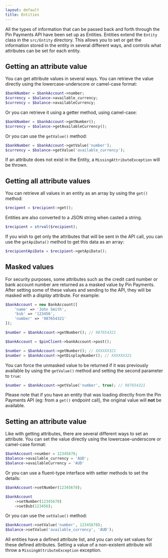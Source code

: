```yaml
---
layout: default
title: Entities
---
```

All the types of information that can be passed back and forth through the Pin Payments API have been set up as Entities. Entities
extend the `Entity` class in the `src/Entity` directory. This allows you to set or get the information stored in the entity in several
different ways, and controls what attributes can be set for each entity.

## Getting an attribute value

You can get attribute values in several ways. You can retrieve the value directly using the lowercase-underscore or camel-case format:

```php
$bankNumber = $bankAccount->number;
$currency = $balance->available_currency;
$currency = $balance->availableCurrency;
```

Or you can retrieve it using a getter method, using camel-case:

```php
$bankNumber = $bankAccount->getNumber();
$currency = $balance->getAvailableCurrency();
```

Or you can use the `getValue()` method:

```php
$bankNumber = $bankAccount->getValue('number');
$currency = $balance->getValue('available_currency');
```

If an attribute does not exist in the Entity, a `MissingAttributeException` will be thrown.

## Getting all attribute values

You can retrieve all values in an entity as an array by using the `get()` method:

```php
$recipent = $recipient->get();
```

Entities are also converted to a JSON string when casted a string.

```php
$recipient = strval($recipient);
```

If you wish to get only the attributes that will be sent in the API call, you can use the `getApiData()` method to get this data as an array:

```php
$recipientApiData = $recipient->getApiData();
```

## Masked values

For security purposes, some attributes such as the credit card number or bank account number are returned as a masked value by Pin Payments. After setting some of these values and sending to the API, they will be masked with a *display* attribute. For example:

```php
$bankAccount = new BankAccount([
    'name' => 'John Smith',
    'bsb' => '123456',
    'number' => '987654321'
]);

$number = $bankAccount->getNumber(); // 987654321

$bankAccount = $pinClient->bankAccount->post();

$number = $bankAccount->getNumber(); // XXXXXX321
$number = $bankAccount->getDisplayNumber(); // XXXXXX321
```

You can force the unmasked value to be returned if it was previously available by using the `getValue()` method and setting the second parameter to `true`:

```php
$number = $bankAccount->getValue('number', true); // 987654321
```

Please note that if you have an entity that was loading directly from the Pin Payments API (eg: from a `get()` endpoint call), the original value will **not** be available.

## Setting an attribute value

Like with getting attributes, there are several different ways to set an attribute. You can set the value directly using the lowercase-underscore or camel-case format:

```php
$bankAccount->number = 12345678;
$balance->available_currency = 'AUD';
$balance->availableCurrency = 'AUD'
```

Or you can use a fluent-type interface with setter methods to set the details:

```php
$bankAccount->setNumber(12345678);

$bankAccount
    ->setNumber(12345678)
    ->setBsb(123456);
```

Or you can use the `setValue()` method:

```php
$bankAccount->setValue('number', 12345678);
$balance->setValue('available_currency', 'AUD');
```

All entities have a defined attribute list, and you can only set values for these defined attributes. Setting a value of a non-existent
attribute will throw a `MissingAttributeException` exception.
